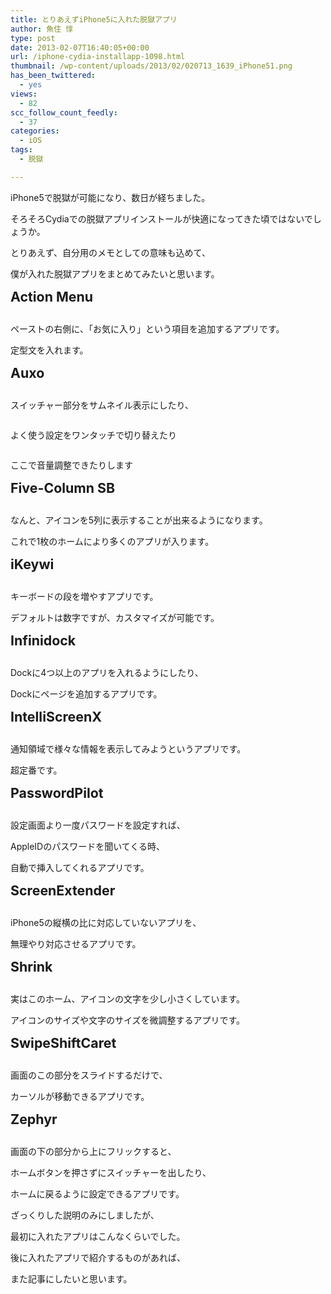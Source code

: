 ```yaml
---
title: とりあえずiPhone5に入れた脱獄アプリ
author: 魚住 惇
type: post
date: 2013-02-07T16:40:05+00:00
url: /iphone-cydia-installapp-1098.html
thumbnail: /wp-content/uploads/2013/02/020713_1639_iPhone51.png
has_been_twittered:
  - yes
views:
  - 82
scc_follow_count_feedly:
  - 37
categories:
  - iOS
tags:
  - 脱獄

---
```

iPhone5で脱獄が可能になり、数日が経ちました。

そろそろCydiaでの脱獄アプリインストールが快適になってきた頃ではないでしょうか。

とりあえず、自分用のメモとしての意味も込めて、

僕が入れた脱獄アプリをまとめてみたいと思います。

<!--more-->

<span style="font-size: 16pt;"><b>Action Menu</b></span>

<img decoding="async" alt="" src="/wp-content/uploads/2013/02/020713_1639_iPhone51.png" /> 

ペーストの右側に、「お気に入り」という項目を追加するアプリです。

定型文を入れます。

<span style="font-size: 16pt;"><b>Auxo</b></span>

<img decoding="async" alt="" src="/wp-content/uploads/2013/02/020713_1639_iPhone52.png" /> 

スイッチャー部分をサムネイル表示にしたり、

<img decoding="async" alt="" src="/wp-content/uploads/2013/02/020713_1639_iPhone53.png" /> 

よく使う設定をワンタッチで切り替えたり

<img decoding="async" alt="" src="/wp-content/uploads/2013/02/020713_1639_iPhone54.png" /> 

ここで音量調整できたりします

<span style="font-size: 16pt;"><b>Five-Column SB</b></span>

<img decoding="async" alt="" src="/wp-content/uploads/2013/02/020713_1639_iPhone55.png" /> 

なんと、アイコンを5列に表示することが出来るようになります。

これで1枚のホームにより多くのアプリが入ります。

<span style="font-size: 16pt;"><b>iKeywi</b></span>

<img decoding="async" alt="" src="/wp-content/uploads/2013/02/020713_1639_iPhone56.png" /> 

キーボードの段を増やすアプリです。

デフォルトは数字ですが、カスタマイズが可能です。

<span style="font-size: 16pt;"><b>Infinidock</b></span>

<img decoding="async" alt="" src="/wp-content/uploads/2013/02/020713_1639_iPhone57.png" /> 

Dockに4つ以上のアプリを入れるようにしたり、

Dockにページを追加するアプリです。

<span style="font-size: 16pt;"><b>IntelliScreenX</b></span>

<img decoding="async" alt="" src="/wp-content/uploads/2013/02/020713_1639_iPhone58.jpg" /><img decoding="async" alt="" src="/wp-content/uploads/2013/02/020713_1639_iPhone59.jpg" /> 

通知領域で様々な情報を表示してみようというアプリです。

超定番です。

<span style="font-size: 16pt;"><b>PasswordPilot</b></span>

<img decoding="async" alt="" src="/wp-content/uploads/2013/02/020713_1639_iPhone510.png" /><img decoding="async" alt="" src="/wp-content/uploads/2013/02/020713_1639_iPhone511.png" /> 

設定画面より一度パスワードを設定すれば、

AppleIDのパスワードを聞いてくる時、

自動で挿入してくれるアプリです。

<span style="font-size: 16pt;"><b>ScreenExtender</b></span>

<img decoding="async" alt="" src="/wp-content/uploads/2013/02/020713_1639_iPhone512.png" /> 

iPhone5の縦横の比に対応していないアプリを、

無理やり対応させるアプリです。

<span style="font-size: 16pt;"><b>Shrink</b></span>

<img decoding="async" alt="" src="/wp-content/uploads/2013/02/020713_1639_iPhone513.png" /> 

実はこのホーム、アイコンの文字を少し小さくしています。

アイコンのサイズや文字のサイズを微調整するアプリです。

<span style="font-size: 16pt;"><b>SwipeShiftCaret</b></span>

<img decoding="async" alt="" src="/wp-content/uploads/2013/02/020713_1639_iPhone514.jpg" /> 

画面のこの部分をスライドするだけで、

カーソルが移動できるアプリです。

<span style="font-size: 16pt;"><b>Zephyr</b></span>

<img decoding="async" alt="" src="/wp-content/uploads/2013/02/020713_1639_iPhone515.jpg" /> 

画面の下の部分から上にフリックすると、

ホームボタンを押さずにスイッチャーを出したり、

ホームに戻るように設定できるアプリです。

ざっくりした説明のみにしましたが、

最初に入れたアプリはこんなくらいでした。

後に入れたアプリで紹介するものがあれば、

また記事にしたいと思います。